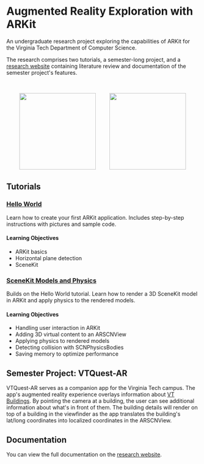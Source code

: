 # Augmented Reality Exploration with ARKit

An undergraduate research project exploring the capabilities of ARKit for the Virginia Tech Department of Computer Science.

The research comprises two tutorials, a semester-long project, and a [research website](https://patrickgatewood.com/arkit-research/research-intro.html) containing literature review and documentation of the semester project's features.

<br />
<p align="center">
  <img src="https://patrickgatewood.com/images/vt-map.jpeg" width="200"/>
  <span>       </span>  <!--GitHub doesn't respect margins or padding. Makeshift space-->
  <img src="https://patrickgatewood.com/images/vt-ar-tour.gif" width="200"/>
</p>

## Tutorials
### [Hello World](http://patrickgatewood.com/arkit-research/tutorials/arkit-hello-world/tutorial.html)
Learn how to create your first ARKit application. Includes step-by-step instructions with pictures and sample code.

#### Learning Objectives
* ARKit basics
* Horizontal plane detection
* SceneKit

### [SceneKit Models and Physics](http://patrickgatewood.com/arkit-research/tutorials/models-and-physics/tutorial.html)
Builds on the Hello World tutorial. Learn how to render a 3D SceneKit model in ARKit and apply physics to the rendered models. 

#### Learning Objectives
* Handling user interaction in ARKit
* Adding 3D virtual content to an ARSCNView
* Applying physics to rendered models
* Detecting collision with SCNPhysicsBodies
* Saving memory to optimize performance

## Semester Project: VTQuest-AR
VTQuest-AR serves as a companion app for the Virginia Tech campus. The app's  augmented reality experience overlays information about [VT Buildings](https://vt.edu/about/buildings.html). By pointing the camera at a building, the user can see additional information about what's in front of them. The building details will render on top of a building in the viewfinder as the app translates the building's lat/long coordinates into localized coordinates in the ARSCNView.

## Documentation
You can view the full documentation on the [research website](http://patrickgatewood.com/arkit-research/research-intro.html).
